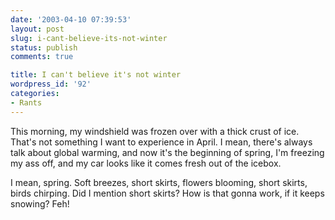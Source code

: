 ```yaml
---
date: '2003-04-10 07:39:53'
layout: post
slug: i-cant-believe-its-not-winter
status: publish
comments: true

title: I can't believe it's not winter
wordpress_id: '92'
categories:
- Rants
---
```


This morning, my windshield was frozen over with a thick crust of ice.
That's not something I want to experience in April. I mean, there's always talk about global warming, and now it's the beginning of spring, I'm freezing my ass off, and my car looks like it comes fresh out of the icebox.

I mean, spring. Soft breezes, short skirts, flowers blooming, short skirts, birds chirping. Did I mention short skirts? How is that gonna work, if it keeps snowing? Feh!
